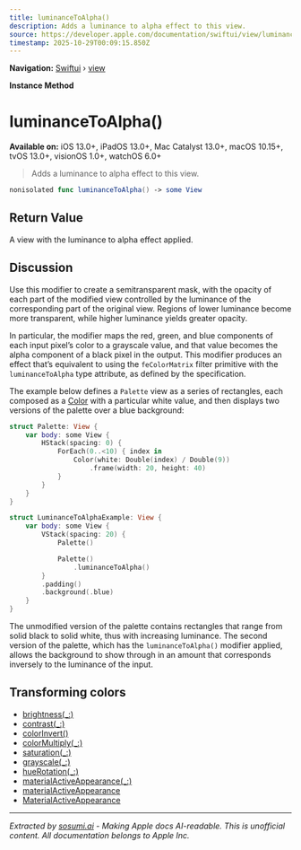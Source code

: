 ```yaml
---
title: luminanceToAlpha()
description: Adds a luminance to alpha effect to this view.
source: https://developer.apple.com/documentation/swiftui/view/luminancetoalpha()
timestamp: 2025-10-29T00:09:15.850Z
---
```


**Navigation:** [Swiftui](/documentation/swiftui) › [view](/documentation/swiftui/view)

**Instance Method**

# luminanceToAlpha()

**Available on:** iOS 13.0+, iPadOS 13.0+, Mac Catalyst 13.0+, macOS 10.15+, tvOS 13.0+, visionOS 1.0+, watchOS 6.0+

> Adds a luminance to alpha effect to this view.

```swift
nonisolated func luminanceToAlpha() -> some View
```

## Return Value

A view with the luminance to alpha effect applied.

## Discussion

Use this modifier to create a semitransparent mask, with the opacity of each part of the modified view controlled by the luminance of the corresponding part of the original view. Regions of lower luminance become more transparent, while higher luminance yields greater opacity.

In particular, the modifier maps the red, green, and blue components of each input pixel’s color to a grayscale value, and that value becomes the alpha component of a black pixel in the output. This modifier produces an effect that’s equivalent to using the `feColorMatrix` filter primitive with the `luminanceToAlpha` type attribute, as defined by the [](https://www.w3.org/TR/SVG2/) specification.

The example below defines a `Palette` view as a series of rectangles, each composed as a [Color](/documentation/swiftui/color) with a particular white value, and then displays two versions of the palette over a blue background:

```swift
struct Palette: View {
    var body: some View {
        HStack(spacing: 0) {
            ForEach(0..<10) { index in
                Color(white: Double(index) / Double(9))
                    .frame(width: 20, height: 40)
            }
        }
    }
}

struct LuminanceToAlphaExample: View {
    var body: some View {
        VStack(spacing: 20) {
            Palette()

            Palette()
                .luminanceToAlpha()
        }
        .padding()
        .background(.blue)
    }
}
```

The unmodified version of the palette contains rectangles that range from solid black to solid white, thus with increasing luminance. The second version of the palette, which has the `luminanceToAlpha()` modifier applied, allows the background to show through in an amount that corresponds inversely to the luminance of the input.



## Transforming colors

- [brightness(_:)](/documentation/swiftui/view/brightness(_:))
- [contrast(_:)](/documentation/swiftui/view/contrast(_:))
- [colorInvert()](/documentation/swiftui/view/colorinvert())
- [colorMultiply(_:)](/documentation/swiftui/view/colormultiply(_:))
- [saturation(_:)](/documentation/swiftui/view/saturation(_:))
- [grayscale(_:)](/documentation/swiftui/view/grayscale(_:))
- [hueRotation(_:)](/documentation/swiftui/view/huerotation(_:))
- [materialActiveAppearance(_:)](/documentation/swiftui/view/materialactiveappearance(_:))
- [materialActiveAppearance](/documentation/swiftui/environmentvalues/materialactiveappearance)
- [MaterialActiveAppearance](/documentation/swiftui/materialactiveappearance)

---

*Extracted by [sosumi.ai](https://sosumi.ai) - Making Apple docs AI-readable.*
*This is unofficial content. All documentation belongs to Apple Inc.*
